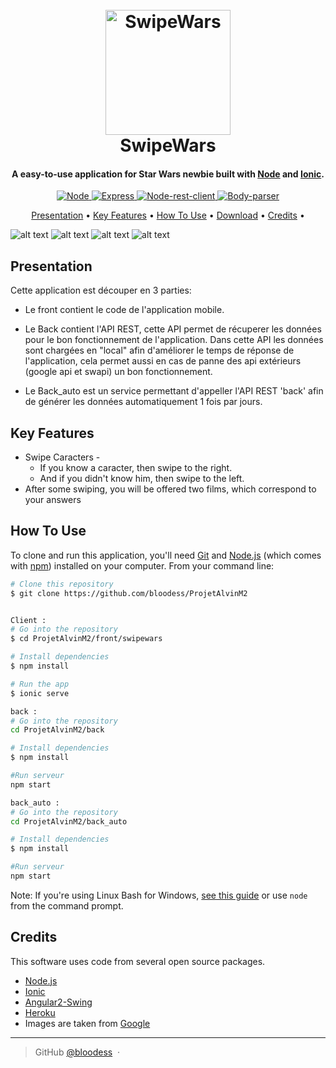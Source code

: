 <h1 align="center">
  <br>
  <img src="./ressources/logo_starwars.png" alt="SwipeWars" width="200"></a>
  <br>
  SwipeWars
  <br>
</h1>

<h4 align="center">A easy-to-use application for Star Wars newbie built with <a href="https://nodejs.org/" target="_blank">Node</a> and <a href="https://ionicframework.com/" target="_blank">Ionic</a>.</h4>

<p align="center">
  <a href="https://www.npmjs.com/package/node">
    <img src="https://badge.fury.io/js/node.svg"
         alt="Node">
  </a>
  <a href="https://www.npmjs.com/package/express">
    <img src="https://badge.fury.io/js/express.svg"
        alt="Express">
    </a>
    <a href="https://www.npmjs.com/package/node-rest-client">
    <img src="https://badge.fury.io/js/node-rest-client.svg"
        alt="Node-rest-client">
    </a>
    <a href="https://www.npmjs.com/package/body-parser">
    <img src="https://badge.fury.io/js/body-parser.svg"
        alt="Body-parser">
    </a>
</p>

<p align="center">
  <a href="#Presentation">Presentation</a> •
  <a href="#key-features">Key Features</a> •
  <a href="#how-to-use">How To Use</a> •
  <a href="#download">Download</a> •
  <a href="#credits">Credits</a> •
</p>

![alt text](./ressources/Screenshot-Movie.png)
![alt text](./ressources/Screenshot-Result.png)
![alt text](./ressources/Screenshot-Card.png)
![alt text](./ressources/Screenshot-Home.png)

## Presentation
Cette application est découper en 3 parties:
- Le front contient le code de l'application mobile.

- Le Back contient l'API REST, cette API permet de récuperer les données pour le bon fonctionnement de l'application. Dans cette API les données sont chargées en "local" afin d'améliorer le temps de réponse de l'application, cela permet aussi en cas de panne des api extérieurs (google api et swapi) un bon fonctionnement.

- Le Back_auto est un service permettant d'appeller l'API REST 'back' afin de générer les données automatiquement 1 fois par jours.




## Key Features

* Swipe Caracters -
  - If you know a caracter, then swipe to the right.
  - And if you didn't know him, then swipe to the left.
* After some swiping, you will be offered two films, which correspond to your answers  

## How To Use

To clone and run this application, you'll need [Git](https://git-scm.com) and [Node.js](https://nodejs.org/en/download/) (which comes with [npm](http://npmjs.com)) installed on your computer. From your command line:


```bash
# Clone this repository
$ git clone https://github.com/bloodess/ProjetAlvinM2


Client :
# Go into the repository
$ cd ProjetAlvinM2/front/swipewars

# Install dependencies
$ npm install

# Run the app
$ ionic serve

back :
# Go into the repository
cd ProjetAlvinM2/back

# Install dependencies
$ npm install

#Run serveur
npm start

back_auto :
# Go into the repository
cd ProjetAlvinM2/back_auto

# Install dependencies
$ npm install

#Run serveur
npm start

```


Note: If you're using Linux Bash for Windows, [see this guide](https://www.howtogeek.com/261575/how-to-run-graphical-linux-desktop-applications-from-windows-10s-bash-shell/) or use `node` from the command prompt.

## Credits

This software uses code from several open source packages.

- [Node.js](https://nodejs.org/)
- [Ionic](https://ionicframework.com/)
- [Angular2-Swing](https://github.com/ksachdeva/angular2-swing)
- [Heroku](https://www.heroku.com/)
- Images are taken from [Google](https://images.google.fr/)

---

> GitHub [@bloodess](https://github.com/bloodess) &nbsp;&middot;&nbsp;


